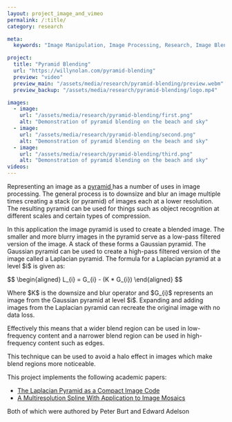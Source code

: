```yaml
---
layout: project_image_and_vimeo
permalink: /:title/
category: research

meta:
  keywords: "Image Manipulation, Image Processing, Research, Image Blending, Blending"

project:
  title: "Pyramid Blending"
  url: "https://willynolan.com/pyramid-blending"
  preview: "video"
  preview_main: "/assets/media/research/pyramid-blending/preview.webm"
  preview_backup: "/assets/media/research/pyramid-blending/logo.mp4"

images:
  - image:
    url: "/assets/media/research/pyramid-blending/first.png"
    alt: "Demonstration of pyramid blending on the beach and sky"
  - image:
    url: "/assets/media/research/pyramid-blending/second.png"
    alt: "Demonstration of pyramid blending on the beach and sky"
  - image:
    url: "/assets/media/research/pyramid-blending/third.png"
    alt: "Demonstration of pyramid blending on the beach and sky"
videos:
---
```

<p>
Representing an image as a <a href="https://en.wikipedia.org/wiki/Pyramid_(image_processing)"> pyramid </a> has a 
number of uses in image processing.  The general process is to downsize and blur an image multiple times creating a stack 
(or pyramid) of images each at a lower resolution. The resulting pyramid can be used for things such as object 
recognition at different scales and certain types of compression.
</p>

<p>
In this application the image pyramid is used to create a blended image.  The smaller and more blurry images in the 
pyramid serve as a low-pass filtered version of the image. A stack of these forms a Gaussian pyramid.
The Gaussian pyramid can be used to create a high-pass filtered version of the image called a Laplacian pyramid.
The formula for a Laplacian pyramid at a level $i$ is given as:
</p>

<p>
$$
\begin{aligned}
L_{i} = G_{i} - (K * G_{i})
\end{aligned}
$$
</p>

<p>
Where $K$ is the downsize and blur operator and $G_{i}$ represents an image from the Gaussian pyramid at level $i$.
Expanding and adding images from the Laplacian pyramid can recreate the original image with no data loss.
</p>

<p>
Effectively this means that a wider blend region can be used in low-frequency content and a 
narrower blend region can be used in high-frequency content such as edges.
</p>

<p>
This technique can be used to avoid a halo effect in images which make blend regions more noticeable.
</p>

<p>
This project implements the following academic papers:
</p>

<ul>
    <li>
        <a href="https://ieeexplore.ieee.org/document/1095851/authors#authors">The Laplacian Pyramid as a Compact Image Code</a>
    </li>
    <li>
        <a href="http://citeseerx.ist.psu.edu/viewdoc/summary?doi=10.1.1.56.690">A Multiresolution Spline With Application to Image Mosaics</a>
     </li>
</ul>

<p>
Both of which were authored by Peter Burt and Edward Adelson
</p>
